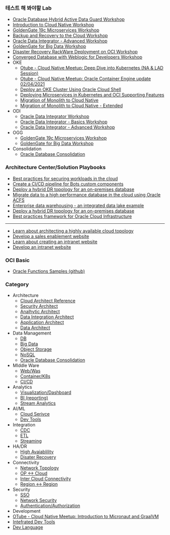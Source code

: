 ### 테스트 해 봐야할 Lab
* [Oracle Database Hybrid Active Data Guard Workshop](https://apexapps.oracle.com/pls/apex/dbpm/r/livelabs/view-workshop?wid=609&session=7712026125081)
* [Introduction to Cloud Native Workshop](https://apexapps.oracle.com/pls/apex/dbpm/r/livelabs/workshop-attendee-2?p210_workshop_id=709&p210_type=3&session=10848354533400)
* [GoldenGate 19c Microservices Workshop](https://apexapps.oracle.com/pls/apex/dbpm/r/livelabs/workshop-attendee-2?p210_workshop_id=585&p210_type=3&session=114317155690746)
* [Backup and Recovery to the Cloud Workshop](https://apexapps.oracle.com/pls/apex/dbpm/r/livelabs/view-workshop?wid=580)
* [Oracle Data Integrator - Advanced Workshop](https://apexapps.oracle.com/pls/apex/dbpm/r/livelabs/workshop-attendee-2?p210_workshop_id=775&p210_type=3&session=117270244369178)
* [GoldenGate for Big Data Workshop](https://apexapps.oracle.com/pls/apex/dbpm/r/livelabs/view-workshop?wid=692)
* [Disaster Recovery RackWare Deployment on OCI Workshop](https://apexapps.oracle.com/pls/apex/dbpm/r/livelabs/view-workshop?p180_id=718&session=17550120240843)
* [Converged Database with Weblogic for Developers Workshop](https://apexapps.oracle.com/pls/apex/dbpm/r/livelabs/workshop-attendee-2?p210_workshop_id=748&p210_type=3&session=110719162873870)
* OKE
  * [Otube - Cloud Native Meetup: Deep Dive into Kubernetes (NA & LAD Session)](https://otube.oracle.com/media/Cloud+Native+MeetupA+Deep+Dive+into+Kubernetes+%28NA+%26+LAD+Session%29/1_fohtmm32)
  * [Otube - Cloud Native Meetup: Oracle Container Engine update 02/04/2021](https://otube.oracle.com/media/Cloud+Native+MeetupA+Oracle+Container+Engine+update+-+Cluster+Autoscaler+and+Native+Endpoint+%28JAPAC%29/1_sd2iy4kr)
  * [Deploy an OKE Cluster Using Oracle Cloud Shell](https://apexapps.oracle.com/pls/apex/dbpm/r/livelabs/view-workshop?wid=649&session=9636972373094) 
  * [Deploying Microservices in Kubernetes and OCI Supporting Features](https://apexapps.oracle.com/pls/apex/dbpm/r/livelabs/view-workshop?wid=733&session=9636972373094)
  * [Migration of Monolith to Cloud Native](https://apexapps.oracle.com/pls/apex/dbpm/r/livelabs/view-workshop?wid=732&session=9636972373094)
  * [Migration of Monolith to Cloud Native - Extended](https://apexapps.oracle.com/pls/apex/dbpm/r/livelabs/view-workshop?wid=728&session=9636972373094)
* ODI
  * [Oracle Data Integrator Workshop](https://apexapps.oracle.com/pls/apex/dbpm/r/livelabs/view-workshop?wid=619&session=110719162873870)
  * [Oracle Data Integrator - Basics Workshop](https://apexapps.oracle.com/pls/apex/dbpm/r/livelabs/workshop-attendee-2?p210_workshop_id=774&p210_type=3&session=110719162873870)
  * [Oracle Data Integrator - Advanced Workshop](https://apexapps.oracle.com/pls/apex/dbpm/r/livelabs/view-workshop?wid=775&session=110719162873870)
* OGG
  * [GoldenGate 19c Microservices Workshop](https://apexapps.oracle.com/pls/apex/dbpm/r/livelabs/view-workshop?wid=585&session=3383649751305)
  * [GoldenGate for Big Data Workshop](https://apexapps.oracle.com/pls/apex/dbpm/r/livelabs/view-workshop?wid=692&session=3383649751305) 
* Consolidation
  * [Oracle Database Consolidation](oci_labs_mv2adb.md)

### Architecture Center/Solution Playbooks
* [Best practices for securing workloads in the cloud](https://docs.oracle.com/en/solutions/oci-best-practices-security/secure-compute-instances1.html#GUID-FF972866-3865-45FD-B651-72A624FE6AAE)
* [Create a CI/CD pipeline for Bots custom components](https://docs.oracle.com/en/solutions/create-cicd-pipeline-custom-components/index.html#GUID-3F118956-E1B3-44CE-A8EE-E9062DB5F73A)
* [Deploy a hybrid DR topology for an on-premises database](https://docs.oracle.com/en/solutions/standby-database-in-cloud/index.html#GUID-89E40108-8E76-4C10-A236-6D1683CD08E4)
* [Migrate data to a high performance database in the cloud using Oracle ACFS](https://docs.oracle.com/en/solutions/migrate-database-with-data-pump/index.html#GUID-EFE82F3A-2C6B-44B3-8158-E39D36E86FAF)
* [Enterprise data warehousing - an integrated data lake example](https://docs.oracle.com/en/solutions/oci-curated-analysis/index.html#GUID-7FF7A024-5EB0-414B-A1A5-4718929DC7F2)
* [Deploy a hybrid DR topology for an on-premises database](https://docs.oracle.com/en/solutions/standby-database-in-cloud/index.html#GUID-59963446-74C0-4C95-BC66-F9FC63D1DA3A)
* [Best practices framework for Oracle Cloud Infrastructure](https://docs.oracle.com/en/solutions/oci-best-practices/manage-identities-and-authorization.html#GUID-ECDA4F04-3010-4E40-A93F-CD516869A24F)
---
* [Learn about architecting a highly available cloud topology](https://docs.oracle.com/en/solutions/design-ha/index.html#GUID-D246FCD4-A9A1-47BB-9D72-A27633D539BD)
* [Develop a sales enablement website](https://docs.oracle.com/en/solutions/develop-sales-enablement-site/index.html#GUID-6AB1DBBA-F9F7-4A63-BBC4-DE65D8A640D4)
* [Learn about creating an intranet website](https://docs.oracle.com/en/solutions/learn-about-create-intranet-website/index.html#GUID-F2EDA5BD-66BE-48CF-A0B6-5D04DBACACDA)
* [Develop an intranet website](https://docs.oracle.com/en/solutions/develop-intranet-website/index.html#GUID-82892EAC-386A-4922-9952-5A7ABC8FA7D6)

### OCI Basic
* [Oracle Functions Samples (github)](https://github.com/oracle/oracle-functions-samples)
### Category

* Architecture
  * [Cloud Architect Reference  ]()
  * [Security Architect         ]()
  * [Analhytic Architect        ]()
  * [Data Integration Architect ]()
  * [Application Architect      ]()
  * [Data Architect             ]()
* Data Management
  * [DB             ]()
  * [Big Data       ]()
  * [Object Storage ]()
  * [NoSQL          ]()
  * [Oracle Database Consolidation](oci_labs_mv2adb.md)
* MIddle Ware
  * [Web/Was      ]()
  * [Container/K8s]()
  * [CI/CD        ]()
* Analytics
  * [Visualization/Dashboard ]()
  * [BI (reporting)          ]()
  * [Stream Analytics        ]()
* AI/ML
  * [Cloud Serivce]()
  * [Dev Tools    ]()
* Integration
  * [CDC      ]()
  * [ETL      ]()
  * [Streaming]()
* HA/DR
  * [High Avaiablility]()
  * [Disater Recovery ]()
* Connectivity
  * [Network Topology        ]()
  * [OP <-> Cloud            ]()
  * [Inter Cloud Connectivity]()
  * [Region <-> Region       ]()
* Security  
  * [SSO]()
  * [Network Security            ]()
  * [Authentication/Authorization]()
* Development
 * [OTube - Cloud Native Meetup: Introduction to Micronaut and GraalVM](https://otube.oracle.com/media/Cloud+Native+MeetupA+Introduction+to+Micronaut+and+GraalVM/1_npovea36)
  * [Intefrated Dev Tools]()
  * [Dev Language        ]()
			
